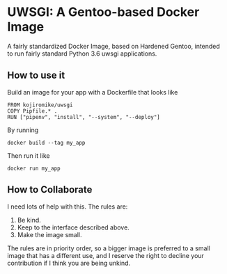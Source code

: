 # UWSGI: A Gentoo-based Docker Image

A fairly standardized Docker Image, based on Hardened Gentoo, intended to run fairly standard Python 3.6 uwsgi applications.

## How to use it

Build an image for your app with a Dockerfile that looks like

```
FROM kojiromike/uwsgi
COPY Pipfile.* .
RUN ["pipenv", "install", "--system", "--deploy"]
```

By running

```
docker build --tag my_app
```

Then run it like

```
docker run my_app
```

## How to Collaborate

I need lots of help with this. The rules are:

1. Be kind.
1. Keep to the interface described above.
1. Make the image small.

The rules are in priority order, so a bigger image is preferred to a small image that has a different use, and I reserve the right to decline your contribution if I think you are being unkind.
